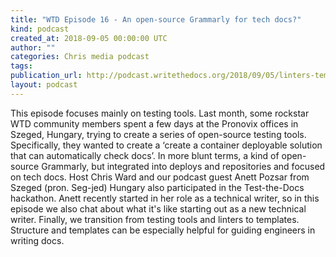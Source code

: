 ```yaml
---
title: "WTD Episode 16 - An open-source Grammarly for tech docs?"
kind: podcast
created_at: 2018-09-05 00:00:00 UTC
author: ""
categories: Chris media podcast
tags:
publication_url: http://podcast.writethedocs.org/2018/09/05/linters-templates-starting-out/
layout: podcast
---
```


This episode focuses mainly on testing tools. Last month, some rockstar WTD community members spent a few days at the Pronovix offices in Szeged, Hungary, trying to create a series of open-source testing tools. Specifically, they wanted to create a ‘create a container deployable solution that can automatically check docs’. In more blunt terms, a kind of open-source Grammarly, but integrated into deploys and repositories and focused on tech docs. Host Chris Ward and our podcast guest Anett Pozsar from Szeged (pron. Seg-jed) Hungary also participated in the Test-the-Docs hackathon. Anett recently started in her role as a technical writer, so in this episode we also chat about what it's like starting out as a new technical writer. Finally, we transition from testing tools and linters to templates. Structure and templates can be especially helpful for guiding engineers in writing docs.
